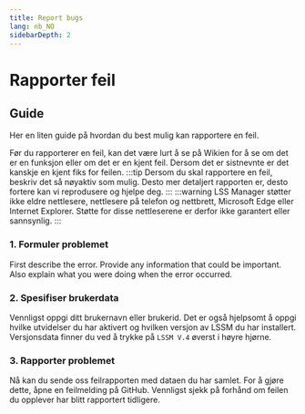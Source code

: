 ```yaml
---
title: Report bugs
lang: nb_NO
sidebarDepth: 2
---
```


# Rapporter feil

## Guide
Her en liten guide på hvordan du best mulig kan rapportere en feil.

Før du rapporterer en feil, kan det være lurt å se på Wikien for å se om det er en funksjon eller om det er en kjent feil. Dersom det er sistnevnte er det kanskje en kjent fiks for feilen. 
:::tip
Dersom du skal rapportere en feil, beskriv det så nøyaktiv som mulig. Desto mer detaljert rapporten er, desto fortere kan vi reprodusere og hjelpe deg. 
:::
:::warning
LSS Manager støtter ikke eldre nettlesere, nettlesere på telefon og nettbrett, Microsoft Edge eller Internet Explorer. Støtte for disse nettleserene er derfor ikke garantert eller sannsynlig.
:::

### 1. Formuler problemet
First describe the error. Provide any information that could be important. Also explain what you were doing when the error occurred.

### 2. Spesifiser brukerdata
Vennligst oppgi ditt brukernavn eller brukerid. Det er også hjelpsomt å oppgi hvilke utvidelser du har aktivert og hvilken versjon av LSSM du har installert. Versjonsdata finner du ved å trykke på `LSSM V.4` øverst i høyre hjørne.

### 3. Rapporter problemet
Nå kan du sende oss feilrapporten med dataen du har samlet. For å gjøre dette, åpne en feilmelding på <a :href="$theme.variables.github + '/issues'" target="_blank">GitHub</a>. Vennligst sjekk på forhånd om feilen du opplever har blitt rapportert tidligere.

<!-- ==START_FOOTER== Do NOT edit anything below this line! Any edits will be removed as content is auto generated! -->
[lssm.status]: https://status.lss-manager.de/
[lssm.discord]: https://discord.gg/RcTNjpB
[lssm.userscript]: https://v4.lss-manager.de/lssm-v4.user.js
[lssm.donations]: https://donate.lss-manager.de/
[docs]: https://docs.lss-manager.de/
[docs.apps]: /nb_NO/apps/
[docs.appstore]: /nb_NO/appstore/
[docs.bugs]: /nb_NO/bugs/
[docs.error_report]: /nb_NO/error_report/
[docs.faq]: /nb_NO/faq/
[docs.metadata]: /nb_NO/metadata/
[docs.other]: /nb_NO/other/
[docs.settings]: /nb_NO/settings/
[docs.suggestions]: /nb_NO/suggestions/
[docs.support]: /nb_NO/support/
[games.self]: https://nodsentralspillet.com
[tampermonkey]: https://tampermonkey.net/
[github]: https://github.com/LSS-Manager/LSSM-V.4
[github.issues]: https://github.com/LSS-Manager/LSSM-V.4/issues
[github.issues.open]: https://github.com/LSS-Manager/LSSM-V.4/issues?q=is%3Aissue+is%3Aopen+label%3Abug